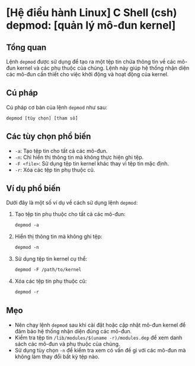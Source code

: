 # [Hệ điều hành Linux] C Shell (csh) depmod: [quản lý mô-đun kernel]

## Tổng quan
Lệnh `depmod` được sử dụng để tạo ra một tệp tin chứa thông tin về các mô-đun kernel và các phụ thuộc của chúng. Lệnh này giúp hệ thống nhận diện các mô-đun cần thiết cho việc khởi động và hoạt động của kernel.

## Cú pháp
Cú pháp cơ bản của lệnh `depmod` như sau:
```
depmod [tùy chọn] [tham số]
```

## Các tùy chọn phổ biến
- `-a`: Tạo tệp tin cho tất cả các mô-đun.
- `-n`: Chỉ hiển thị thông tin mà không thực hiện ghi tệp.
- `-F <file>`: Sử dụng tệp tin kernel khác thay vì tệp tin mặc định.
- `-r`: Xóa các tệp tin phụ thuộc cũ.

## Ví dụ phổ biến
Dưới đây là một số ví dụ về cách sử dụng lệnh `depmod`:

1. Tạo tệp tin phụ thuộc cho tất cả các mô-đun:
   ```csh
   depmod -a
   ```

2. Hiển thị thông tin mà không ghi tệp:
   ```csh
   depmod -n
   ```

3. Sử dụng tệp tin kernel cụ thể:
   ```csh
   depmod -F /path/to/kernel
   ```

4. Xóa các tệp tin phụ thuộc cũ:
   ```csh
   depmod -r
   ```

## Mẹo
- Nên chạy lệnh `depmod` sau khi cài đặt hoặc cập nhật mô-đun kernel để đảm bảo hệ thống nhận diện đúng các mô-đun.
- Kiểm tra tệp tin `/lib/modules/$(uname -r)/modules.dep` để xem danh sách các mô-đun và phụ thuộc của chúng.
- Sử dụng tùy chọn `-n` để kiểm tra xem có vấn đề gì với các mô-đun mà không làm thay đổi bất kỳ tệp nào.